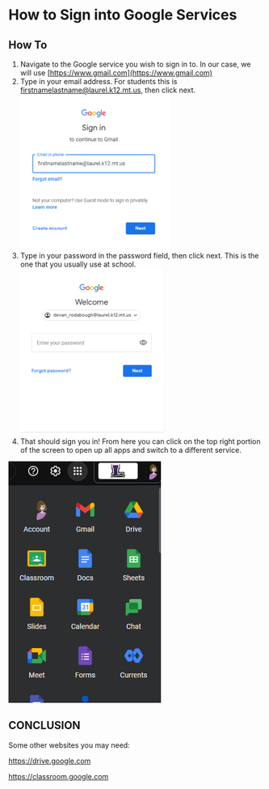 # How to Sign into Google Services

## How To
1. Navigate to the Google service you wish to sign in to. In our case, we will use [https://www.gmail.com](https://www.gmail.com) 
2. Type in your email address. For students this is firstnamelastname@laurel.k12.mt.us, then click next. ![gmail](./img/gmail.png)
3. Type in your password in the password field, then click next. This is the one that you usually use at school. ![password](./img/pw.png)
4. That should sign you in! From here you can click on the top right portion of the screen to open up all apps and switch to a different service.

![google services](./img/google.png)

## CONCLUSION
Some other websites you may need:

https://drive.google.com

https://classroom.google.com
